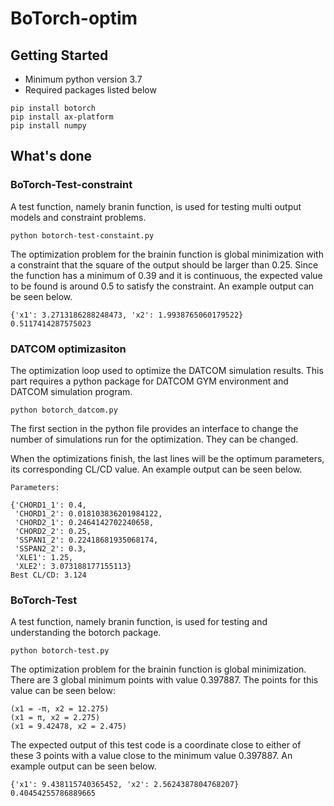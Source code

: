 # BoTorch-optim
## Getting Started
* Minimum python version 3.7
* Required packages listed below
```
pip install botorch
pip install ax-platform
pip install numpy
```
## What's done
### BoTorch-Test-constraint
A test function, namely branin function, is used for testing multi output models and constraint problems.
```
python botorch-test-constaint.py
```
The optimization problem for the brainin function is global minimization with a constraint that the square of the output should be larger than 0.25. Since the function has a minimum of 0.39 and it is continuous, the expected value to be found is around 0.5 to satisfy the constraint. An example output can be seen below.
```
{'x1': 3.2713186288248473, 'x2': 1.9938765060179522} 0.5117414287575023
```

### DATCOM optimizasiton
The optimization loop used to optimize the DATCOM simulation results. This part requires a python package for DATCOM GYM environment and DATCOM simulation program.
```
python botorch_datcom.py
```
The first section in the python file provides an interface to change the number of simulations run for the optimization. They can be changed.

When the optimizations finish, the last lines will be the optimum parameters, its corresponding CL/CD value. An example output can be seen below.
```
Parameters: 

{'CHORD1_1': 0.4,
 'CHORD1_2': 0.018103836201984122,
 'CHORD2_1': 0.2464142702240658,
 'CHORD2_2': 0.25,
 'SSPAN1_2': 0.22418681935068174,
 'SSPAN2_2': 0.3,
 'XLE1': 1.25,
 'XLE2': 3.073188177155113}
Best CL/CD: 3.124
```
### BoTorch-Test
A test function, namely branin function, is used for testing and understanding the botorch package.
```
python botorch-test.py
```
The optimization problem for the brainin function is global minimization. There are 3 global minimum points with value 0.397887. The points for this value can be seen below:
```
(x1 = -π, x2 = 12.275)
(x1 = π, x2 = 2.275)
(x1 = 9.42478, x2 = 2.475)
```
The expected output of this test code is a coordinate close to either of these 3 points with a value close to the minimum value 0.397887. An example output can be seen below.
```
{'x1': 9.438115740365452, 'x2': 2.5624387804768207} 0.40454255786889665
```
